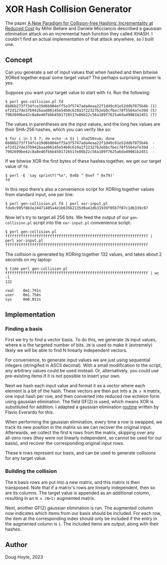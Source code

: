 # XOR Hash Collision Generator

The paper [A New Paradigm for Collision-free Hashing: Incrementality at Reduced Cost](https://cseweb.ucsd.edu/~mihir/papers/inc-hash.pdf) by Mihir Bellare and Daniele Micciancio described a gaussian elimination attack on an incremental hash function they called XHASH. I couldn't find an actual implementation of that attack anywhere, so I built one.

## Concept

Can you generate a set of input values that when hashed and then bitwise XORed together equal some target value? The perhaps surprising answer is yes.

Suppose you want your target value to start with `fd`. Run the following:

    $ perl gen-collision.pl fd
    6b86b273ff34fce19d6b804eff5a3f5747ada4eaa22f1d49c01e52ddb7875b4b (1)
    ef2d127de37b942baad06145e54b0c619a1f22327b2ebbcfbec78f5564afe39d (5)
    7902699be42c8a8e46fbbb4501726517e86b22c56a189f7625a6da49081b2451 (7)

The values in parentheses are the input values, and the long hex values are their SHA-256 hashes, which you can verify like so:

    $ for i in 1 5 7; do echo -n $i | sha256sum; done
    6b86b273ff34fce19d6b804eff5a3f5747ada4eaa22f1d49c01e52ddb7875b4b  -
    ef2d127de37b942baad06145e54b0c619a1f22327b2ebbcfbec78f5564afe39d  -
    7902699be42c8a8e46fbbb4501726517e86b22c56a189f7625a6da49081b2451  -

If we bitwise XOR the first bytes of these hashes together, we get our target value of `fd`:

    $ perl -E 'say sprintf("%x", 0x6b ^ 0xef ^ 0x79)'
    fd

In this repo there's also a convenience script for XORing together values from standard input, one per line:

    $ perl gen-collision.pl fd | perl xor-input.pl 
    fda9c995f863e24471405a4e1b63562135d9a41db31939f05b7f07c1db339c87

Now let's try to target all 256 bits. We feed the output of our `gen-collision.pl` script into the `xor-input.pl` convenience script:

    $ perl gen-collision.pl ffffffffffffffffffffffffffffffffffffffffffffffffffffffffffffffff | perl xor-input.pl 
    ffffffffffffffffffffffffffffffffffffffffffffffffffffffffffffffff

The collision is generated by XORing together 132 values, and takes about 2 seconds on my laptop:

    $ time perl gen-collision.pl ffffffffffffffffffffffffffffffffffffffffffffffffffffffffffffffff | wc -l
    132

    real    0m1.791s
    user    0m1.758s
    sys     0m0.012s


## Implementation

### Finding a basis

First we try to find a vector basis. To do this, we generate `2N` input values, where `N` is the targeted number of bits. `2N` is used to make it (extremely) likely we will be able to find N linearly independent vectors.

For convenience, to generate input values we are just using sequential integers (stringifed in ASCII decimal). With a small modification to the script, any arbitrary values could be used instead. Or, alternatively, you could use pre-existing items if it is not possible to insert your own.

Next we hash each input value and format it as a vector where each element is a bit of the hash. These vectors are then put into a `2N x N` matrix, one input hash per row, and then converted into reduced row echelon form using gaussian elimination. The field GF(2) is used, which means XOR is substituted for addition. I adapted a gaussian elimination [routine](https://github.com/flavioeverardo/gauss_jordan_elimination) written by Flavio Everardo for this.

When performing the gaussian elimination, every time a row is swapped, we track its new position in the matrix so we can recover the original input. Afterwards, we collect the first `N` rows from the matrix, skipping over any all-zero rows (they were not linearly independent, so cannot be used for our basis), and recover the corresponding original input rows.

These `N` rows represent our basis, and can be used to generate collisions for any target value.

### Building the collision

The `N` basis rows are put into a new matrix, and this matrix is then transposed. Note that if a matrix's rows are linearly independent, then so are its columns. The target value is appended as an additional column, resulting in an `N x (N+1)` augmented matrix.

Next, another GF(2) gaussian elimination is run. The augmented column now indicates which items from our basis should be included. For each row, the item at the corresponding index should only be included if the entry in the augmented column is `1`. The included items are output, along with their hashes.


## Author

Doug Hoyte, 2023
